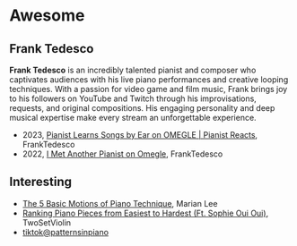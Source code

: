 # Awesome

## Frank Tedesco

**Frank Tedesco** is an incredibly talented pianist and composer who captivates audiences with his live piano performances and creative looping techniques. With a passion for video game and film music, Frank brings joy to his followers on YouTube and Twitch through his improvisations, requests, and original compositions. His engaging personality and deep musical expertise make every stream an unforgettable experience.

* 2023, [Pianist Learns Songs by Ear on OMEGLE | Pianist Reacts](https://youtu.be/TTQou8YcA-I?t=979), FrankTedesco
* 2022, [I Met Another Pianist on Omegle](https://www.youtube.com/watch?v=iSpbznxx27E), FrankTedesco

## Interesting

* [The 5 Basic Motions of Piano Technique](https://www.youtube.com/watch?v=rto4hOS105A&t=667s&ab_channel=MarianLee), Marian Lee 
* [Ranking Piano Pieces from Easiest to Hardest (Ft. Sophie Oui Oui)](https://www.youtube.com/watch?v=vJLIsgByHQE&ab_channel=TwoSetViolin), TwoSetViolin
* [tiktok@patternsinpiano](https://www.tiktok.com/@patternsinpiano)